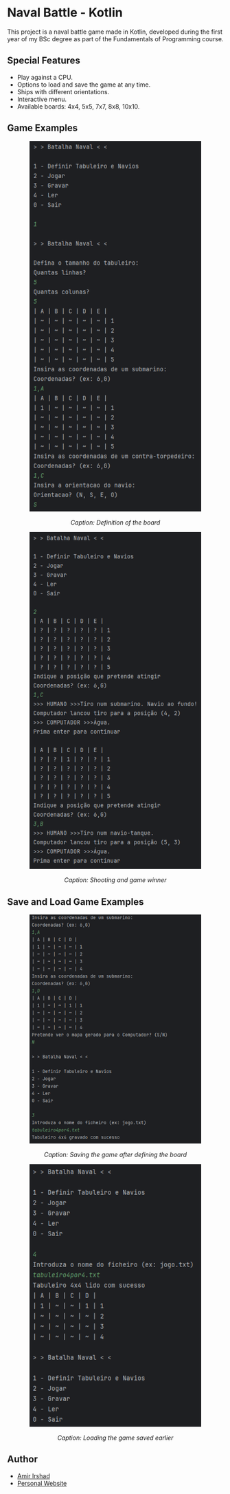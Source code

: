 # Naval Battle - Kotlin

This project is a naval battle game made in Kotlin, developed during the first year of my BSc degree as part of the Fundamentals of Programming course.

## Special Features

- Play against a CPU.
- Options to load and save the game at any time.
- Ships with different orientations.
- Interactive menu.
- Available boards: 4x4, 5x5, 7x7, 8x8, 10x10.

## Game Examples

<div style="text-align: center;">
    <img src="Images/a.png" alt="Game Example 1" width="400"/>
    <p><em>Caption: Definition of the board</em></p>
</div>

<div style="text-align: center;">
    <img src="Images/b.png" alt="Game Example 2" width="400"/>
    <p><em>Caption: Shooting and game winner</em></p>
</div>

## Save and Load Game Examples

<div style="text-align: center;">
    <img src="Images/e.png" alt="Save and Load Example 1" width="400"/>
    <p><em>Caption: Saving the game after defining the board</em></p>
</div>

<div style="text-align: center;">
    <img src="Images/f.png" alt="Save and Load Example 2" width="400"/>
    <p><em>Caption: Loading the game saved earlier</em></p>
</div>

## Author

- <a href="https://github.com/amirajij" target="_blank">Amir Irshad</a>
- <a href="https://amirajij.github.io/" target="_blank">Personal Website</a>
